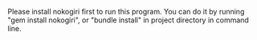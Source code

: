 
Please install nokogiri first to run this program.
You can do it by running "gem install nokogiri",
or "bundle install" in project directory in command line.
